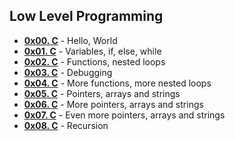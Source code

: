 ## Low Level Programming

* **[0x00. C](https://github.com/TobiLight/alx-low_level_programming/tree/main/0x00-hello_world)** - Hello, World
* **[0x01. C](https://github.com/TobiLight/alx-low_level_programming/tree/main/0x01-variables_if_else_while)** - Variables, if, else, while
* **[0x02. C](https://github.com/TobiLight/alx-low_level_programming/tree/main/0x02-functions_nested_loops)** - Functions, nested loops
* **[0x03. C](https://github.com/TobiLight/alx-low_level_programming/tree/main/0x03-debugging)** - Debugging
* **[0x04. C](https://github.com/TobiLight/alx-low_level_programming/tree/main/0x04-more_functions_nested_loops)** - More functions, more nested loops
* **[0x05. C](https://github.com/TobiLight/alx-low_level_programming/tree/main/0x05-pointers_arrays_strings)** - Pointers, arrays and strings
* **[0x06. C](https://github.com/TobiLight/alx-low_level_programming/tree/main/0x06-pointers_arrays_strings)** - More pointers, arrays and strings
* **[0x07. C](https://github.com/TobiLight/alx-low_level_programming/tree/main/0x07-pointers_arrays_strings)** - Even more pointers, arrays and strings
* **[0x08. C](https://github.com/TobiLight/alx-low_level_programming/tree/main/0x08-recursion)** - Recursion
